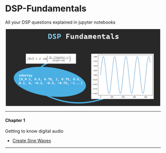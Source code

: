 # DSP-Fundamentals

All your DSP questions explained in jupyter notebooks

<p align="center">
  <img src="img/DSP_fundamentals_max.png" alt="Image description" style="width: 500px; height: auto;">
</p>

---

#### Chapter 1

Getting to know digital audio

-   [Create Sine Waves](Chapter1/SineWave.ipynb)

---
